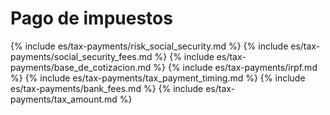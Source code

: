 # Pago de impuestos

{% include es/tax-payments/risk_social_security.md %}
{% include es/tax-payments/social_security_fees.md %}
{% include es/tax-payments/base_de_cotizacion.md %}
{% include es/tax-payments/irpf.md %}
{% include es/tax-payments/tax_payment_timing.md %}
{% include es/tax-payments/bank_fees.md %}
{% include es/tax-payments/tax_amount.md %} 
